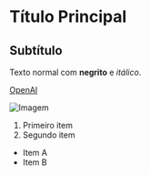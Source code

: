 # Título Principal
## Subtítulo
Texto normal com **negrito** e *itálico*.

[OpenAI](https://openai.com)

![Imagem](https://via.placeholder.com/150)

1. Primeiro item
2. Segundo item

- Item A
- Item B